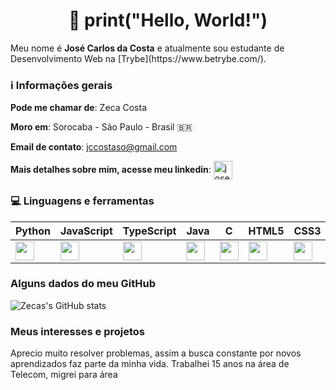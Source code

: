 <h1 align="center">👋 print("Hello, World!") </h1> 

<p>
    Meu nome é <strong>José Carlos da Costa</strong> e atualmente sou estudante de Desenvolvimento Web na [Trybe](https://www.betrybe.com/).
</p>

<h3>ℹ️ Informações gerais</h3>

<strong>Pode me chamar de</strong>: Zeca Costa

<strong>Moro em</strong>: Sorocaba - São Paulo - Brasil 🇧🇷

<strong>Email de contato</strong>: jccostaso@gmail.com

<strong>Mais detalhes sobre mim, acesse meu linkedin</strong>: <a href="https://linkedin.com/in/jose-carlos-da-costa" target="blank"><img align="center" src="https://raw.githubusercontent.com/rahuldkjain/github-profile-readme-generator/master/src/images/icons/Social/linked-in-alt.svg" alt="jose-carlos-da-costa" height="30" width="30" /></a>

<h3>💻 Linguagens e ferramentas</h3>

|<strong> Python </strong>|<strong> JavaScript </strong>|<strong> TypeScript </strong>|<strong> Java </strong>|<strong> C </strong>| <strong> HTML5 </strong>|<strong> CSS3 </strong>|<strong> React</strong>|<strong> Gatsby</strong>
|-|-|-|-|-|-|-|-|-
|<img height="30" src="https://www.flaticon.com/svg/static/icons/svg/1822/1822899.svg"/>|<img height="30" src="https://www.flaticon.com/svg/static/icons/svg/919/919828.svg"/>|<img height="30" src="https://www.flaticon.com/svg/static/icons/svg/919/919832.svg"/>|<img height="30" src="https://www.flaticon.com/svg/static/icons/svg/226/226777.svg"/>|<img height="30" src="https://www.flaticon.com/svg/static/icons/svg/2807/2807253.svg"/>|<img height="30" src="https://www.flaticon.com/svg/static/icons/svg/888/888859.svg"/>|<img height="30" src="https://www.flaticon.com/svg/static/icons/svg/888/888847.svg"/>|<img height="30" src="https://www.flaticon.com/svg/static/icons/svg/919/919851.svg"/>|<img height="30" src="https://seeklogo.com/images/G/gatsby-logo-1A245AD37F-seeklogo.com.png"/>  


<h3>Alguns dados do meu GitHub</h3>

![Zecas's GitHub stats](https://github-readme-stats.vercel.app/api?username=ZecaCosta&show_icons=true&theme=radical)

<h3>Meus interesses e projetos</h3>
Aprecio muito resolver problemas, assim a busca constante por novos aprendizados faz parte da minha vida. Trabalhei 15 anos na área de Telecom, migrei para área

